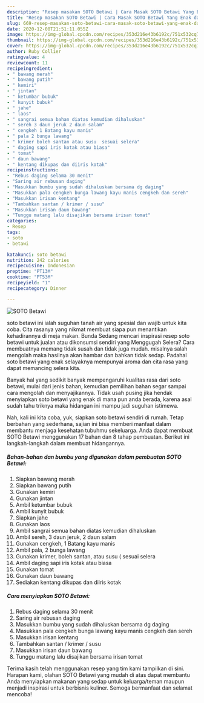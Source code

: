 ```yaml
---
description: "Resep masakan SOTO Betawi | Cara Masak SOTO Betawi Yang Enak dan Simpel"
title: "Resep masakan SOTO Betawi | Cara Masak SOTO Betawi Yang Enak dan Simpel"
slug: 669-resep-masakan-soto-betawi-cara-masak-soto-betawi-yang-enak-dan-simpel
date: 2020-12-08T21:51:11.055Z
image: https://img-global.cpcdn.com/recipes/353d216e43b6192c/751x532cq70/soto-betawi-foto-resep-utama.jpg
thumbnail: https://img-global.cpcdn.com/recipes/353d216e43b6192c/751x532cq70/soto-betawi-foto-resep-utama.jpg
cover: https://img-global.cpcdn.com/recipes/353d216e43b6192c/751x532cq70/soto-betawi-foto-resep-utama.jpg
author: Ruby Collier
ratingvalue: 4
reviewcount: 11
recipeingredient:
- " bawang merah"
- " bawang putih"
- " kemiri"
- " jintan"
- " ketumbar bubuk"
- " kunyit bubuk"
- " jahe"
- " laos"
- " sangrai semua bahan diatas kemudian dihaluskan"
- " sereh 3 daun jeruk 2 daun salam"
- " cengkeh 1 Batang kayu manis"
- " pala 2 bunga lawang"
- " krimer boleh santan atau susu  sesuai selera"
- " daging sapi iris kotak atau biasa"
- " tomat"
- " daun bawang"
- " kentang dikupas dan diiris kotak"
recipeinstructions:
- "Rebus daging selama 30 menit"
- "Saring air rebusan daging"
- "Masukkan bumbu yang sudah dihaluskan bersama dg daging"
- "Masukkan pala cengkeh bunga lawang kayu manis cengkeh dan sereh"
- "Masukkan irisan kentang"
- "Tambahkan santan / krimer / susu"
- "Masukkan irisan daun bawang"
- "Tunggu matang lalu disajikan bersama irisan tomat"
categories:
- Resep
tags:
- soto
- betawi

katakunci: soto betawi 
nutrition: 242 calories
recipecuisine: Indonesian
preptime: "PT13M"
cooktime: "PT53M"
recipeyield: "1"
recipecategory: Dinner

---
```



![SOTO Betawi](https://img-global.cpcdn.com/recipes/353d216e43b6192c/751x532cq70/soto-betawi-foto-resep-utama.jpg)


soto betawi ini ialah suguhan tanah air yang spesial dan wajib untuk kita coba. Cita rasanya yang nikmat membuat siapa pun menantikan kehadirannya di meja makan.
Bunda Sedang mencari inspirasi resep soto betawi untuk jualan atau dikonsumsi sendiri yang Menggugah Selera? Cara membuatnya memang tidak susah dan tidak juga mudah. misalnya salah mengolah maka hasilnya akan hambar dan bahkan tidak sedap. Padahal soto betawi yang enak selayaknya mempunyai aroma dan cita rasa yang dapat memancing selera kita.



Banyak hal yang sedikit banyak mempengaruhi kualitas rasa dari soto betawi, mulai dari jenis bahan, kemudian pemilihan bahan segar sampai cara mengolah dan menyajikannya. Tidak usah pusing jika hendak menyiapkan soto betawi yang enak di mana pun anda berada, karena asal sudah tahu triknya maka hidangan ini mampu jadi suguhan istimewa.


Nah, kali ini kita coba, yuk, siapkan soto betawi sendiri di rumah. Tetap berbahan yang sederhana, sajian ini bisa memberi manfaat dalam membantu menjaga kesehatan tubuhmu sekeluarga. Anda dapat membuat SOTO Betawi menggunakan 17 bahan dan 8 tahap pembuatan. Berikut ini langkah-langkah dalam membuat hidangannya.

<!--inarticleads1-->

##### Bahan-bahan dan bumbu yang digunakan dalam pembuatan SOTO Betawi:

1. Siapkan  bawang merah
1. Siapkan  bawang putih
1. Gunakan  kemiri
1. Gunakan  jintan
1. Ambil  ketumbar bubuk
1. Ambil  kunyit bubuk
1. Siapkan  jahe
1. Gunakan  laos
1. Ambil  sangrai semua bahan diatas kemudian dihaluskan
1. Ambil  sereh, 3 daun jeruk, 2 daun salam
1. Gunakan  cengkeh, 1 Batang kayu manis
1. Ambil  pala, 2 bunga lawang
1. Gunakan  krimer, boleh santan, atau susu ( sesuai selera
1. Ambil  daging sapi iris kotak atau biasa
1. Gunakan  tomat
1. Gunakan  daun bawang
1. Sediakan  kentang dikupas dan diiris kotak




<!--inarticleads2-->

##### Cara menyiapkan SOTO Betawi:

1. Rebus daging selama 30 menit
1. Saring air rebusan daging
1. Masukkan bumbu yang sudah dihaluskan bersama dg daging
1. Masukkan pala cengkeh bunga lawang kayu manis cengkeh dan sereh
1. Masukkan irisan kentang
1. Tambahkan santan / krimer / susu
1. Masukkan irisan daun bawang
1. Tunggu matang lalu disajikan bersama irisan tomat




Terima kasih telah menggunakan resep yang tim kami tampilkan di sini. Harapan kami, olahan SOTO Betawi yang mudah di atas dapat membantu Anda menyiapkan makanan yang sedap untuk keluarga/teman maupun menjadi inspirasi untuk berbisnis kuliner. Semoga bermanfaat dan selamat mencoba!
